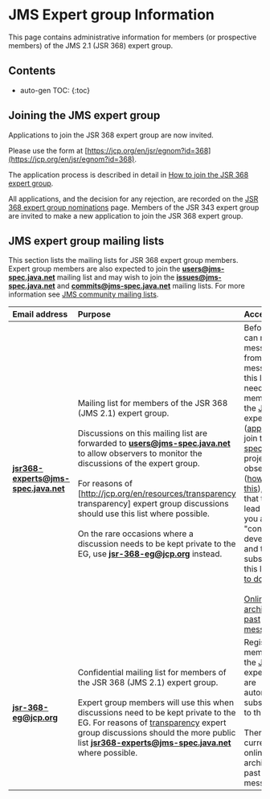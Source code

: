 # JMS Expert group Information

This page contains administrative information for members (or prospective members) of the JMS 2.1 (JSR 368) expert group. 

## Contents

* auto-gen TOC:
{:toc}

## Joining the JMS expert group 

Applications to join the JSR 368 expert group are now invited. 

Please use the form at [https://jcp.org/en/jsr/egnom?id=368](https://jcp.org/en/jsr/egnom?id=368).  

The application process is described in detail in [How to join the JSR 368 expert group](/jms-spec/pages/HowToJoinTheJSR368ExpertGroup).  

All applications, and the decision for any rejection, are recorded on the [JSR 368 expert group nominations](/jms-spec/pages/JSR368EGNominations) page. Members of the JSR 343 expert group are invited to make a new application to join the JSR 368 expert group.

##  JMS expert group mailing lists

This section lists the mailing lists for JSR 368 expert group members. Expert group members are also expected to join the **users@jms-spec.java.net** mailing list and may wish to join the **issues@jms-spec.java.net** and **commits@jms-spec.java.net** mailing lists. For more information see [JMS community mailing lists](/jms-spec/#jms-community-mailing-lists).

**Email address** | **Purpose** | **Access**
:--- | :--- | :---
**jsr368-experts@jms-spec.java.net**  | Mailing list for members of the JSR 368 (JMS 2.1)  expert group. <br /><br />Discussions on this mailing list are forwarded  to **users@jms-spec.java.net** to allow observers to monitor the discussions of the expert group. <br /><br />For reasons of [http://jcp.org/en/resources/transparency transparency] expert group discussions should use this list where possible. <br /><br />On the rare occasions where a discussion needs to be kept private to the EG, use **jsr-368-eg@jcp.org** instead. | Before you can receive messages from or post messages to this list, you need to be a member of the  [JSR 368](http://jcp.org/en/jsr/summary?id=368) expert group ([apply here](https://jcp.org/en/jsr/egnom?id=368)), join the [jms-spec.java.net](http://jms-spec.java.net) project as an observer ([how to do this](/jms-spec/#mailing-lists-faq)), request that the spec lead make you a "content developer", and then subscribe to this list ([how to do this](/jms-spec/#mailing-lists-faq). <br /><br />[Online archive of past messages](http://java.net/projects/jms-spec/lists/jsr343-experts/archive)
**jsr-368-eg@jcp.org** | Confidential mailing list for members of the JSR 368 (JMS 2.1) expert group. <br /><br /> Expert group members will use this when discussions need to be kept private to the EG. For reasons of [transparency](http://jcp.org/en/resources/transparency) expert group discussions should the more public list **jsr368-experts@jms-spec.java.net** where possible. | Registered members of the [JSR 368](http://jcp.org/en/jsr/summary?id=368) expert group are automatically subscribed to this list. <br /><br />There is currently no online archive of past messages.
